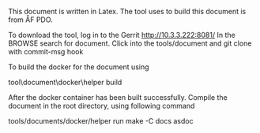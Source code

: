 This document is written in Latex. 
The tool uses to build this document is from ÅF PDO. 

To download the tool, log in to the Gerrit http://10.3.3.222:8081/
In the BROWSE search for document. Click into the tools/document and git clone with commit-msg hook

To build the docker for the document using

tool\document\docker\helper build

After the docker container has been built successfully. 
Compile the document in the root directory, using following command

tools/documents/docker/helper run make -C docs asdoc
